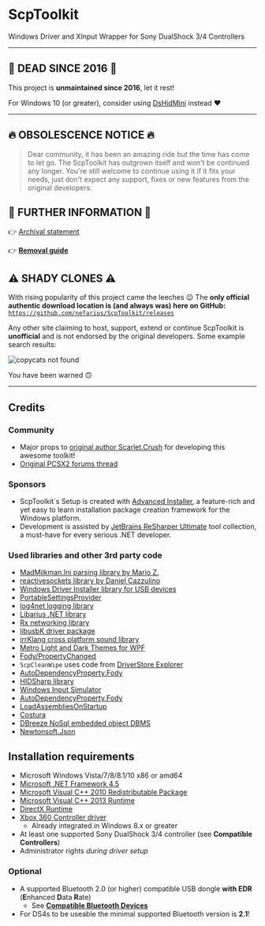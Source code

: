# ScpToolkit

Windows Driver and XInput Wrapper for Sony DualShock 3/4 Controllers

---

## 🧟 DEAD SINCE 2016 🧟

This project is **unmaintained since 2016**, let it rest!

For Windows 10 (or greater), consider using [DsHidMini](https://vigem.org/projects/DsHidMini/) instead ❤️

---

## 🔥 OBSOLESCENCE NOTICE 🔥

> Dear community, it has been an amazing ride but the time has come to let go. The ScpToolkit has outgrown itself and won't be continued any longer. You're still welcome to continue using it if it fits your needs, just don't expect any support, fixes or new features from the original developers.

## 📘 FURTHER INFORMATION 📘

👉 [Archival statement](https://forums.vigem.org/topic/252/here-is-the-news#scptoolkit-is-still-dead)

👉 [**Removal guide**](https://vigem.org/projects/ScpToolkit/ScpToolkit-Removal-Guide/)

## ⚠️ SHADY CLONES ⚠️

With rising popularity of this project came the leeches 😉 The **only official authentic download location is (and always was) here on GitHub:** [`https://github.com/nefarius/ScpToolkit/releases`](https://github.com/nefarius/ScpToolkit/releases)

Any other site claiming to host, support, extend or continue ScpToolkit is **unofficial** and is not endorsed by the original developers. Some example search results:

![copycats not found](copycats.png)

You have been warned 🙃

---

## Credits

### Community

- Major props to [original author Scarlet.Crush](http://forums.pcsx2.net/User-Scarlet-Crush) for developing this awesome toolkit!
- [Original PCSX2 forums thread](http://forums.pcsx2.net/Thread-XInput-Wrapper-for-DS3-and-Play-com-USB-Dual-DS2-Controller)

### Sponsors

- ScpToolkit´s Setup is created with [Advanced Installer](http://www.advancedinstaller.com/), a feature-rich and yet easy to learn installation package creation framework for the Windows platform.
- Development is assisted by [JetBrains ReSharper Ultimate](https://www.jetbrains.com/dotnet/) tool collection, a must-have for every serious .NET developer.

### Used libraries and other 3rd party code

- [MadMilkman.Ini parsing library by Mario Z.](https://github.com/MarioZ/MadMilkman.Ini)
- [reactivesockets library by Daniel Cazzulino](https://github.com/clariuslabs/reactivesockets)
- [Windows Driver Installer library for USB devices](https://github.com/pbatard/libwdi)
- [PortableSettingsProvider](https://github.com/crdx/PortableSettingsProvider)
- [log4net logging library](https://logging.apache.org/log4net/)
- [Libarius .NET library](https://github.com/nefarius/Libarius)
- [Rx networking library](https://github.com/clariuslabs/reactivesockets)
- [libusbK driver package](https://code.google.com/p/usb-travis/)
- [irrKlang cross platform sound library](http://www.ambiera.com/irrklang/index.html)
- [Metro Light and Dark Themes for WPF](http://brianlagunas.com/free-metro-light-and-dark-themes-for-wpf-and-silverlight-microsoft-controls/)
- [Fody/PropertyChanged](https://github.com/Fody/PropertyChanged)
- `ScpCleanWipe` uses code from [DriverStore Explorer](https://driverstoreexplorer.codeplex.com/)
- [AutoDependencyProperty.Fody](http://blog.angeloflogic.com/2014/12/no-more-dependencyproperty-with.html)
- [HIDSharp library](http://www.zer7.com/software/hidsharp)
- [Windows Input Simulator](http://inputsimulator.codeplex.com/)
- [AutoDependencyProperty.Fody](http://blog.angeloflogic.com/2014/12/no-more-dependencyproperty-with.html)
- [LoadAssembliesOnStartup](https://github.com/Fody/LoadAssembliesOnStartup)
- [Costura](https://github.com/Fody/Costura/)
- [DBreeze NoSql embedded object DBMS](https://dbreeze.codeplex.com/)
- [Newtonsoft.Json](https://github.com/JamesNK/Newtonsoft.Json)

## Installation requirements

- Microsoft Windows Vista/7/8/8.1/10 x86 or amd64
- [Microsoft .NET Framework 4.5](https://www.microsoft.com/en-US/download/details.aspx?id=42642)
- [Microsoft Visual C++ 2010 Redistributable Package](http://www.microsoft.com/en-US/download/details.aspx?id=5555)
- [Microsoft Visual C++ 2013 Runtime](https://www.microsoft.com/en-US/download/details.aspx?id=40784)
- [DirectX Runtime](https://www.microsoft.com/en-us/download/details.aspx?DisplayLang=en&id=35)
- [Xbox 360 Controller driver](https://www.microsoft.com/accessories/en-us/products/gaming/xbox-360-controller-for-windows/52a-00004#techspecs-connect)
  - Already integrated in Windows 8.x or greater
- At least one supported Sony DualShock 3/4 controller (see **Compatible Controllers**)
- Administrator rights *during driver setup*

### Optional

- A supported Bluetooth 2.0 (or higher) compatible USB dongle **with EDR** (**E**nhanced **D**ata **R**ate)
  - See [**Compatible Bluetooth Devices**](https://github.com/nefarius/ScpToolkit/wiki/Compatible-Bluetooth-Devices)
- For DS4s to be useable the minimal supported Bluetooth version is **2.1**!
